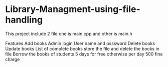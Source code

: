 
# Library-Managment-using-file-handling

This project include 2 file one is main.cpp and other is main.h

Features
Add books
Admin login
User name and psssword
Delete books
Update books
List of complete books store the file and delete the books in file
Borrow the books of students 5 days for free otherwise per day 500 fine charge
